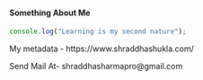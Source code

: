  ####  Something About Me 

```ts 
console.log("Learning is my second nature");
```
<p>
  My metadata - https://www.shraddhashukla.com/
</p>
<p>
 Send Mail At- shraddhasharmapro@gmail.com
</p>
